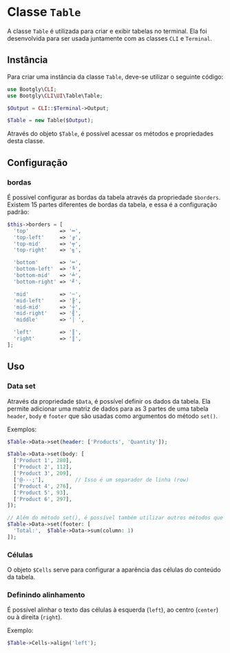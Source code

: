# Classe `Table`

A classe `Table` é utilizada para criar e exibir tabelas no terminal. Ela foi desenvolvida para ser usada juntamente com as classes `CLI` e `Terminal`.

## Instância

Para criar uma instância da classe `Table`, deve-se utilizar o seguinte código:

```php
use Bootgly\CLI;
use Bootgly\CLI\UI\Table\Table;

$Output = CLI::$Terminal->Output;

$Table = new Table($Output);
```

Através do objeto `$Table`, é possível acessar os métodos e propriedades desta classe.

## Configuração

### bordas

É possível configurar as bordas da tabela através da propriedade `$borders`.
Existem 15 partes diferentes de bordas da tabela, e essa é a configuração padrão:

```php
$this->borders = [
  'top'          => '═',
  'top-left'     => '╔',
  'top-mid'      => '╤',
  'top-right'    => '╗',

  'bottom'       => '═',
  'bottom-left'  => '╚',
  'bottom-mid'   => '╧',
  'bottom-right' => '╝',

  'mid'          => '─',
  'mid-left'     => '╟',
  'mid-mid'      => '┼',
  'mid-right'    => '╢',
  'middle'       => '│ ',

  'left'         => '║',
  'right'        => '║',
];
```

## Uso

### Data set

Através da propriedade `$Data`, é possível definir os dados da tabela.
Ela permite adicionar uma matriz de dados para as 3 partes de uma tabela `header`, `body` e `footer` que são usadas como argumentos do método `set()`.

Exemplos:

```php
$Table->Data->set(header: ['Products', 'Quantity']);

$Table->Data->set(body: [
  ['Product 1', 280],
  ['Product 2', 112],
  ['Product 3', 209],
  ['@---;'],          // Isso é um separador de linha (row)
  ['Product 4', 276],
  ['Product 5', 93],
  ['Product 6', 297],
]);

// Além do método set(), é possível também utilizar outros métodos que trabalham com dados de tabelas como o sum que aqui é utilizado para calcular o somatório dos valores da coluna 1 e já mostrar o "Total" no rodapé da tabela
$Table->Data->set(footer: [
  'Total:',  $Table->Data->sum(column: 1)
]);
```

### Células

O objeto `$Cells` serve para configurar a aparência das células do conteúdo da tabela.

### Definindo alinhamento

É possível alinhar o texto das células à esquerda (`left`), ao centro (`center`) ou à direita (`right`).

Exemplo:

```php
$Table->Cells->align('left');
```

